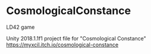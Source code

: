 # CosmologicalConstance
LD42 game

Unity 2018.1.1f1 project file for "Cosmological Constance"
https://myxcil.itch.io/cosmological-constance
